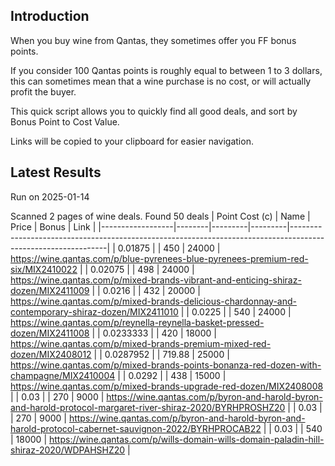## Introduction

When you buy wine from Qantas, they sometimes offer you FF bonus points. 

If you consider 100 Qantas points is roughly equal to between 1 to 3 dollars, this can sometimes mean that a wine purchase is no cost, or will actually profit the buyer.

This quick script allows you to quickly find all good deals, and sort by Bonus Point to Cost Value.

Links will be copied to your clipboard for easier navigation.

## Latest Results

Run on 2025-01-14

Scanned 2 pages of wine deals.
Found 50 deals
|   Point Cost (c) | Name   |   Price |   Bonus | Link                                                                                                         |
|------------------|--------|---------|---------|--------------------------------------------------------------------------------------------------------------|
|        0.01875   |        |  450    |   24000 | https://wine.qantas.com/p/blue-pyrenees-blue-pyrenees-premium-red-six/MIX2410022                             |
|        0.02075   |        |  498    |   24000 | https://wine.qantas.com/p/mixed-brands-vibrant-and-enticing-shiraz-dozen/MIX2411009                          |
|        0.0216    |        |  432    |   20000 | https://wine.qantas.com/p/mixed-brands-delicious-chardonnay-and-contemporary-shiraz-dozen/MIX2411010         |
|        0.0225    |        |  540    |   24000 | https://wine.qantas.com/p/reynella-reynella-basket-pressed-dozen/MIX2411008                                  |
|        0.0233333 |        |  420    |   18000 | https://wine.qantas.com/p/mixed-brands-premium-mixed-red-dozen/MIX2408012                                    |
|        0.0287952 |        |  719.88 |   25000 | https://wine.qantas.com/p/mixed-brands-points-bonanza-red-dozen-with-champagne/MIX2410004                    |
|        0.0292    |        |  438    |   15000 | https://wine.qantas.com/p/mixed-brands-upgrade-red-dozen/MIX2408008                                          |
|        0.03      |        |  270    |    9000 | https://wine.qantas.com/p/byron-and-harold-byron-and-harold-protocol-margaret-river-shiraz-2020/BYRHPROSHZ20 |
|        0.03      |        |  270    |    9000 | https://wine.qantas.com/p/byron-and-harold-byron-and-harold-protocol-cabernet-sauvignon-2022/BYRHPROCAB22    |
|        0.03      |        |  540    |   18000 | https://wine.qantas.com/p/wills-domain-wills-domain-paladin-hill-shiraz-2020/WDPAHSHZ20                      |

